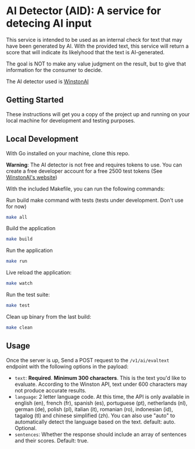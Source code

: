 # AI Detector (AID): A service for detecing AI input

This service is intended to be used as an internal check for text that may have been generated by AI. With the provided text, this service will return a score that will indicate its likelyhood that the text is AI-generated.

The goal is NOT to make any value judgment on the result, but to give that information for the consumer to decide.

The AI detector used is [WinstonAI](https://gowinston.ai/)

## Getting Started

These instructions will get you a copy of the project up and running on your local machine for development and testing purposes.

## Local Development

With Go installed on your machine, clone this repo.

**Warning**: The AI detector is not free and requires tokens to use. You can create a free developer account for a free 2500 test tokens (See [WinstonAI's website](https://gowinston.ai/))

With the included Makefile, you can run the following commands:

Run build make command with tests (tests under development. Don't use for now)
```bash
make all
```

Build the application
```bash
make build
```

Run the application
```bash
make run
```

Live reload the application:
```bash
make watch
```

Run the test suite:
```bash
make test
```

Clean up binary from the last build:
```bash
make clean
```

## Usage

Once the server is up, Send a POST request to the `/v1/ai/evaltext` endpoint with the following options in the payload:

- `text`: **Required**. **Minimum 300 characters**. This is the text you'd like to evaluate. According to the Winston API, text under 600 characters may not produce accurate results.
- `language`: 2 letter language code. At this time, the API is only available in english (en), french (fr), spanish (es), portuguese (pt), netherlands (nl), german (de), polish (pl), italian (it), romanian (ro), indonesian (id), tagalog (tl) and chinese simplified (zh). You can also use "auto" to automatically detect the language based on the text. default: auto. Optional.
- `sentences`: Whether the response should include an array of sentences and their scores. Default: true.
